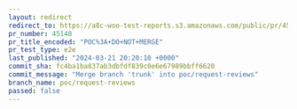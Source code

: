```yaml
---
layout: redirect
redirect_to: https://a8c-woo-test-reports.s3.amazonaws.com/public/pr/45148/e2e/index.html
pr_number: 45148
pr_title_encoded: "POC%3A+DO+NOT+MERGE"
pr_test_type: e2e
last_published: "2024-03-21 20:20:10 +0000"
commit_sha: fc4ba1ba837ab3dbfdf839c0e6e67989bbff6620
commit_message: "Merge branch 'trunk' into poc/request-reviews"
branch_name: poc/request-reviews
passed: false
---
```

